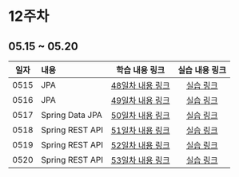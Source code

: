 # 12주차

## 05.15 ~ 05.20

|  일자  | 내용                   |           학습 내용 링크           |      실습 내용 링크       |
|:----:|:---------------------|:----------------------------:|:-------------------:|
| 0515 | JPA<br/>             | [48일차 내용 링크](./day48/course) | [실습 링크](./day48/hw) |
| 0516 | JPA<br/>             | [49일차 내용 링크](./day49/course) | [실습 링크](./day49/hw) |
| 0517 | Spring Data JPA<br/> | [50일차 내용 링크](./day50/course) | [실습 링크](./day50/hw) |
| 0518 | Spring REST API<br/> | [51일차 내용 링크](./day51/course) | [실습 링크](./day51/hw) |
| 0519 | Spring REST API<br/> | [52일차 내용 링크](./day52/course) | [실습 링크](./day52/hw) |
| 0520 | Spring REST API<br/> | [53일차 내용 링크](./day53/course) | [실습 링크](./day53/hw) |